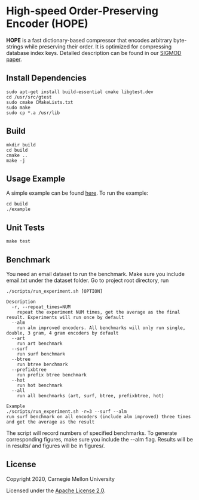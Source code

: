 # High-speed Order-Preserving Encoder (HOPE)

**HOPE** is a fast dictionary-based compressor that encodes
arbitrary byte-strings while preserving their order.
It is optimized for compressing database index keys.
Detailed description can be found in our
[SIGMOD paper](https://arxiv.org/pdf/2003.02391.pdf).

##  Install Dependencies
    sudo apt-get install build-essential cmake libgtest.dev
    cd /usr/src/gtest
    sudo cmake CMakeLists.txt
    sudo make
    sudo cp *.a /usr/lib

## Build
    mkdir build
    cd build
    cmake ..
    make -j

## Usage Example
A simple example can be found [here](https://github.com/efficient/OPE/blob/master/example.cpp). To run the example:
```
cd build
./example
```

## Unit Tests
    make test

## Benchmark
You need an email dataset to run the benchmark. Make sure you include email.txt under the dataset folder. Go to project root directory, run
```
./scripts/run_experiment.sh [OPTION]

Description
  -r, --repeat_times=NUM
    repeat the experiment NUM times, get the average as the final result. Experiments will run once by default
  --alm
    run alm improved encoders. All benchmarks will only run single, double, 3 gram, 4 gram encoders by default
  --art
    run art benchmark
  --surf
    run surf benchmark
  --btree
    run btree benchmark
  --prefixbtree
    run prefix btree benchmark
  --hot
    run hot benchmark
  --all
    run all benchmarks (art, surf, btree, prefixbtree, hot)

Example
./scripts/run_experiment.sh -r=3 --surf --alm
run surf benchmark on all encoders (include alm improved) three times and get the average as the result
```
The script will record numbers of specified benchmarks. To generate corresponding figures, make sure you include the --alm flag. Results will be in results/ and figures will be in figures/.

## License
Copyright 2020, Carnegie Mellon University

Licensed under the [Apache License 2.0](https://github.com/efficient/OPE/blob/master/LICENSE).
